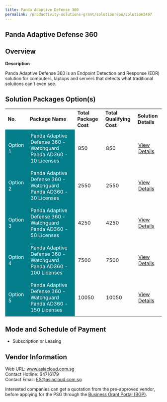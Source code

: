 ```yaml
---
title: Panda Adaptive Defense 360
permalink: /productivity-solutions-grant/solutionrepo/solution2497
---
```


## Panda Adaptive Defense 360

## Overview

**Description**

Panda Adaptive Defense 360 is an Endpoint Detection and Response (EDR) solution for computers, laptops and servers that detects what traditional solutions can't even see.

## Solution Packages Option(s)

<table>
<tr>
<td><b>No.</b></td>
<td><b>Package Name</b></td>
<td><b>Total Package Cost</b></td>
<td><b>Total Qualifying Cost</b></td>
<td><b>Solution Details</b></td>
</tr>
<tr>
<td style='padding: 10px; background-color: #037E8A; color: #FFFFFF;'>Option 1</td>
<td style='padding: 10px; background-color: #037E8A; color: #FFFFFF;'>Panda Adaptive Defense 360 - Watchguard Panda AD360 - 10 Licenses</td>
<td style='padding: 10px;'>850</td>
<td style='padding: 10px;'>850</td>
<td style='padding: 10px;'><a href='https://www.gobusiness.gov.sg/images/psg/AsiaCloud_Solutions_20200529_Desensitised_Annex_3_Part_1.pdf' target='_blank'>View Details</a></td>
</tr>
<tr>
<td style='padding: 10px; background-color: #037E8A; color: #FFFFFF;'>Option 2</td>
<td style='padding: 10px; background-color: #037E8A; color: #FFFFFF;'>Panda Adaptive Defense 360 - Watchguard Panda AD360 - 30 Licenses</td>
<td style='padding: 10px;'>2550</td>
<td style='padding: 10px;'>2550</td>
<td style='padding: 10px;'><a href='https://www.gobusiness.gov.sg/images/psg/AsiaCloud_Solutions_20200529_Desensitised_Annex_3_Part_2.pdf' target='_blank'>View Details</a></td>
</tr>
<tr>
<td style='padding: 10px; background-color: #037E8A; color: #FFFFFF;'>Option 3</td>
<td style='padding: 10px; background-color: #037E8A; color: #FFFFFF;'>Panda Adaptive Defense 360 - Watchguard Panda AD360 - 50 Licenses</td>
<td style='padding: 10px;'>4250</td>
<td style='padding: 10px;'>4250</td>
<td style='padding: 10px;'><a href='https://www.gobusiness.gov.sg/images/psg/AsiaCloud_Solutions_20200529_Desensitised_Annex_3_Part_3.pdf' target='_blank'>View Details</a></td>
</tr>
<tr>
<td style='padding: 10px; background-color: #037E8A; color: #FFFFFF;'>Option 4</td>
<td style='padding: 10px; background-color: #037E8A; color: #FFFFFF;'>Panda Adaptive Defense 360 - Watchguard Panda AD360 - 100 Licenses</td>
<td style='padding: 10px;'>7500</td>
<td style='padding: 10px;'>7500</td>
<td style='padding: 10px;'><a href='https://www.gobusiness.gov.sg/images/psg/AsiaCloud_Solutions_20200529_Desensitised_Annex_3_Part_4.pdf' target='_blank'>View Details</a></td>
</tr>
<tr>
<td style='padding: 10px; background-color: #037E8A; color: #FFFFFF;'>Option 5</td>
<td style='padding: 10px; background-color: #037E8A; color: #FFFFFF;'>Panda Adaptive Defense 360 - Watchguard Panda AD360 - 150 Licenses</td>
<td style='padding: 10px;'>10050</td>
<td style='padding: 10px;'>10050</td>
<td style='padding: 10px;'><a href='https://www.gobusiness.gov.sg/images/psg/AsiaCloud_Solutions_20200529_Desensitised_Annex_3_Part_5.pdf' target='_blank'>View Details</a></td>
</tr>
</table>

## Mode and Schedule of Payment

 - Subscription or Leasing

## Vendor Information

 Web URL: www.asiacloud.com.sg <br>Contact Hotline: 64716179 <br>Contact Email: ES@asiacloud.com.sg <br>

Interested companies can get a quotation from the pre-approved vendor, before applying for the PSG through the <a href='https://www.businessgrants.gov.sg/' target='_blank' rel='noopener'>Business Grant Portal (BGP)</a>.

<script src="/jquery/resize-tables.js"></script>
